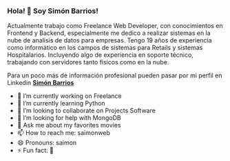 ### Hola! 👋 Soy Simón Barrios! 

Actualmente trabajo como Freelance Web Developer, con conocimientos en Frontend y Backend, especialmente me dedico a realizar sistemas en la nube de analisis de datos para empresas. Tengo 19 años de experiencia como informático en los campos de sistemas para Retails y sistemas Hospitalarios. Incluyendo algo de experiencia en soporte técnico, trabajando con servidores tanto fisicos como en la nube.

Para un poco más de información profesional pueden pasar por mi perfil en Linkedin [**Simón Barrios**](https://www.linkedin.com/in/simonbarrios/) 

- 🔭 I’m currently working on Freelance
- 🌱 I’m currently learning Python
- 👯 I’m looking to collaborate on Projects Software
- 🤔 I’m looking for help with MongoDB
- 💬 Ask me about my favorites movies
- 📫 How to reach me: saimonweb
- 😄 Pronouns: saimon
- ⚡ Fun fact: 🤔

